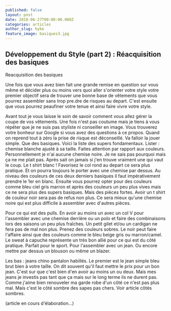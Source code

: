 ```yaml
---
published: false
layout: post
date: 2018-06-27T00:00:00.000Z
categories: articles
author_slug: hyke
feature_image: basiques3.jpg
---
```

## Développement du Style (part 2) : Réacquisition des basiques

Reacquisition des basiques

Une fois que vous avez bien fait une grande remise en question sur vous même et décider plus ou moins vers quoi aller s'orienter votre style votre premier objectif sera de trouver une bonne base de vêtements que vous pourrez assembler sans trop pre.dre de risques au depart. C'est ensuite que vous pourrez peaufiner votre tenue et ainsi faire vivre votre style.

Avant tout je vous laisse le soin de savoir comment vous allez gérer la coupe de vos vêtements. Une fois n'est pas coutume mais je tiens à vous répéter que je ne suis pas styliste ni conseiller en image. Vous trouverez votre bonheur sur Google si vous avez des questions à ce propos.
Quand on reprend tout à zéro la prise de risque est déconseillé. Va falloir la jouer simple. Que des basiques. Voici la liste des supers fondamentaux.
Lister : chemise blanche ajusté à sa taille.
Faites attention par rapport aux couleurs. Personnellement je n'ai aucune chemise noire. Je ne sais pas pourquoi mais ça ne me plait pas. Après sait on jamais si j'en trouve vraiment une qui vaut le coup. 
Le t shirt blanc ! Favorisez le col rond au depart ce sera plus pratique. Et on pourra toujours le porter avec une chemise par dessus. Au niveau des couleurs de ces deux derniers basiques il faut impérativement prendre le 1er en blanc. Ensuite vous pourrez opter pour des couleurs comme bleu ciel gris marron et après des couleurs un peu plus vives mais ce ne sera plus des supers basiques. Mais des pièces fortes.
Avoir un t shirt de couleur noir sera pas de refus non plus. Ce sera mieux qu'une chemise noire qui est plus difficile à assembler avec d'autres pièces.

Pour ce qui est des pulls. En avoir au moins un avec un col V pour l'assembler avec une chemise derrière ou un polo et faire des combinaisons lors des saisons un peu plus fraîches. Un petit gilet et/ou un cardigan ne fera pas de mal non plus. Prenez des couleurs sobres. Le noir peut faire l'affaire ainsi que des couleurs comme le bleu beige gris ou marron/camel.
Le sweat à capuche représente un très bon allié pour ce qui est du côté pratique. Parfait pour le sport. Pour l'assembler avec un jean. Ou encore mettre par dessus un blouson ou même un blazer.

Les bas : jeans chino pantalon habillés.
Le premier est le jean simple bleu brut bien à votre taille. 
On dit souvent qu'il faut mettre le prix pour un bon jean. C'est sur que c'est bien d'en avoir au moins un ou deux. Mais mes jeans je investis pas tant que ça mais sur le long terme ils ne durent pas. Comme j'aime bien renouveler ma garde robe d'un côté ce n'est pas plus mal. Mais c'est le côté sombre des sapes pas chers. Voir article côtés sombres.

(article en cours d'élaboration...)
